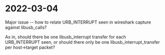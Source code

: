 # 2022-03-04

Major issue -- how to relate URB_INTERRUPT seen in wireshark capture against libusb_calls?

As in, should there be one libusb_interrupt transfer for each URB_INTERRUPT seen, or should there only be one libusb_interrupt_transfer per host->target packet?